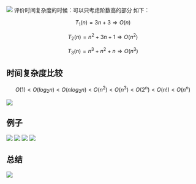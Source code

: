 ![](Pasted%20image%2020240807161226.png)
评价时间复杂度的时候：可以只考虑阶数高的部分
如下：

$$
T_{1}(n)=3n+3   \Rightarrow O(n)
$$

$$
T_{2}(n)=n^2+3n+1 \Rightarrow O(n^2)
$$

$$
T_{3}(n)=n^3+n^2+n \Rightarrow O(n^3)
$$

## 时间复杂度比较

$$
O(1) < O(log_2n)<O(nlog_2n)<O(n^2)<O(n^3)<O(2^n)<O(n!)<O(n^n)
$$

![](Pasted%20image%2020240807171603.png)
## 例子
![](Pasted%20image%2020240809155707.png)
![](Pasted%20image%2020240809155104.png)
![](Pasted%20image%2020240809161029.png)
![](Pasted%20image%2020240809161548.png)

## 总结
![](Pasted%20image%2020240809161720.png)

